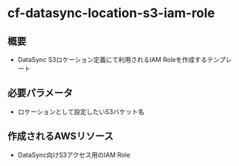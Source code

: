 # cf-datasync-location-s3-iam-role

## 概要

- DataSync S3ロケーション定義にて利用されるIAM Roleを作成するテンプレート

## 必要パラメータ

- ロケーションとして設定したいS3バケット名

## 作成されるAWSリソース

- DataSync向けS3アクセス用のIAM Role
